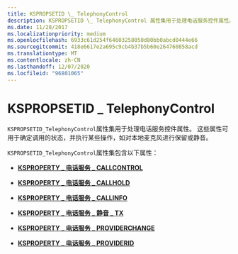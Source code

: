 ```yaml
---
title: KSPROPSETID \_ TelephonyControl
description: KSPROPSETID \_ TelephonyControl 属性集用于处理电话服务控件属性。 这些属性可用于确定调用的状态，并执行某些操作，如对本地麦克风进行保留或静音。
ms.date: 11/28/2017
ms.localizationpriority: medium
ms.openlocfilehash: 6933c61d254f64603258050d80bb0abcd0444e66
ms.sourcegitcommit: 418e6617e2a695c9cb4b37b5b60e264760858acd
ms.translationtype: MT
ms.contentlocale: zh-CN
ms.lasthandoff: 12/07/2020
ms.locfileid: "96801065"
---
```

# <a name="kspropsetid_telephonycontrol"></a>KSPROPSETID \_ TelephonyControl


`KSPROPSETID_TelephonyControl`属性集用于处理电话服务控件属性。 这些属性可用于确定调用的状态，并执行某些操作，如对本地麦克风进行保留或静音。

`KSPROPSETID_TelephonyControl`属性集包含以下属性：

-   [**KSPROPERTY \_ 电话服务 \_ CALLCONTROL**](ksproperty-telephony-callcontrol.md)

-   [**KSPROPERTY \_ 电话服务 \_ CALLHOLD**](ksproperty-telephony-callhold.md)

-   [**KSPROPERTY \_ 电话服务 \_ CALLINFO**](ksproperty-telephony-callinfo.md)

-   [**KSPROPERTY \_ 电话服务 \_ 静音 \_ TX**](ksproperty-telephony-mute-tx.md)

-   [**KSPROPERTY \_ 电话服务 \_ PROVIDERCHANGE**](ksproperty-telephony-providerchange.md)

-   [**KSPROPERTY \_ 电话服务 \_ PROVIDERID**](ksproperty-telephony-providerid.md)

 

 





